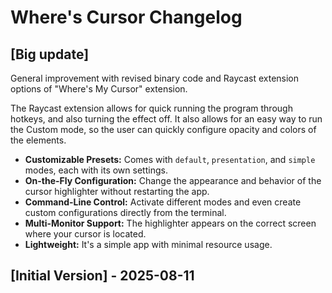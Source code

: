 # Where's Cursor Changelog

## [Big update]

General improvement with revised binary code and Raycast extension options of "Where's My Cursor" extension.

The Raycast extension allows for quick running the program through hotkeys, and also turning the effect off. It also allows for an easy way to run the Custom mode, so the user can quickly configure opacity and colors of the elements.

*   **Customizable Presets:** Comes with `default`, `presentation`, and `simple` modes, each with its own settings.
*   **On-the-Fly Configuration:** Change the appearance and behavior of the cursor highlighter without restarting the app.
*   **Command-Line Control:** Activate different modes and even create custom configurations directly from the terminal.
*   **Multi-Monitor Support:** The highlighter appears on the correct screen where your cursor is located.
*   **Lightweight:** It's a simple app with minimal resource usage.

## [Initial Version] - 2025-08-11